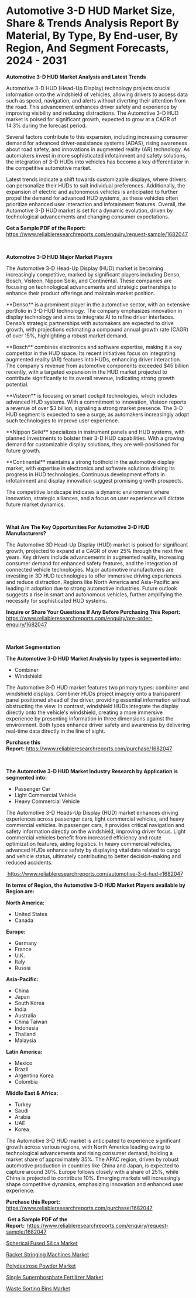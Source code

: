 <p><h1>Automotive 3-D HUD Market Size, Share & Trends Analysis Report By Material, By Type, By End-user, By Region, And Segment Forecasts, 2024 - 2031</h1></p><p><strong>Automotive 3-D HUD Market Analysis and Latest Trends</strong></p>
<p><p>Automotive 3-D HUD (Head-Up Display) technology projects crucial information onto the windshield of vehicles, allowing drivers to access data such as speed, navigation, and alerts without diverting their attention from the road. This advancement enhances driver safety and experience by improving visibility and reducing distractions. The Automotive 3-D HUD market is poised for significant growth, expected to grow at a CAGR of 14.3% during the forecast period. </p><p>Several factors contribute to this expansion, including increasing consumer demand for advanced driver-assistance systems (ADAS), rising awareness about road safety, and innovations in augmented reality (AR) technology. As automakers invest in more sophisticated infotainment and safety solutions, the integration of 3-D HUDs into vehicles has become a key differentiator in the competitive automotive market. </p><p>Latest trends indicate a shift towards customizable displays, where drivers can personalize their HUDs to suit individual preferences. Additionally, the expansion of electric and autonomous vehicles is anticipated to further propel the demand for advanced HUD systems, as these vehicles often prioritize enhanced user interaction and infotainment features. Overall, the Automotive 3-D HUD market is set for a dynamic evolution, driven by technological advancements and changing consumer expectations.</p></p>
<p><strong>Get a Sample PDF of the Report:&nbsp;</strong> <a href="https://www.reliableresearchreports.com/enquiry/request-sample/1682047?utm_campaign=9&utm_medium=2&utm_source=Github&utm_content=ia&utm_term=18112024&utm_id=automotive-3-d-hud">https://www.reliableresearchreports.com/enquiry/request-sample/1682047</a></p>
<p>&nbsp;</p>
<p><strong>Automotive 3-D HUD Major Market Players</strong></p>
<p><p>The Automotive 3-D Head-Up Display (HUD) market is becoming increasingly competitive, marked by significant players including Denso, Bosch, Visteon, Nippon Seiki, and Continental. These companies are focusing on technological advancements and strategic partnerships to enhance their product offerings and maintain market position.</p><p>**Denso** is a prominent player in the automotive sector, with an extensive portfolio in 3-D HUD technology. The company emphasizes innovation in display technology and aims to integrate AI to refine driver interfaces. Denso’s strategic partnerships with automakers are expected to drive growth, with projections estimating a compound annual growth rate (CAGR) of over 15%, highlighting a robust market demand.</p><p>**Bosch** combines electronics and software expertise, making it a key competitor in the HUD space. Its recent initiatives focus on integrating augmented reality (AR) features into HUDs, enhancing driver interaction. The company's revenue from automotive components exceeded $45 billion recently, with a targeted expansion in the HUD market projected to contribute significantly to its overall revenue, indicating strong growth potential.</p><p>**Visteon** is focusing on smart cockpit technologies, which includes advanced HUD systems. With a commitment to innovation, Visteon reports a revenue of over $3 billion, signaling a strong market presence. The 3-D HUD segment is expected to see a surge, as automakers increasingly adopt such technologies to improve user experience.</p><p>**Nippon Seiki** specializes in instrument panels and HUD systems, with planned investments to bolster their 3-D HUD capabilities. With a growing demand for customizable display solutions, they are well-positioned for future growth.</p><p>**Continental** maintains a strong foothold in the automotive display market, with expertise in electronics and software solutions driving its progress in HUD technologies. Continuous development efforts in infotainment and display innovation suggest promising growth prospects.</p><p>The competitive landscape indicates a dynamic environment where innovation, strategic alliances, and a focus on user experience will dictate future market dynamics.</p></p>
<p>&nbsp;</p>
<p><strong>What Are The Key Opportunities For Automotive 3-D HUD Manufacturers?</strong></p>
<p><p>The Automotive 3D Head-Up Display (HUD) market is poised for significant growth, projected to expand at a CAGR of over 25% through the next five years. Key drivers include advancements in augmented reality, increasing consumer demand for enhanced safety features, and the integration of connected vehicle technologies. Major automotive manufacturers are investing in 3D HUD technologies to offer immersive driving experiences and reduce distraction. Regions like North America and Asia-Pacific are leading in adoption due to strong automotive industries. Future outlook suggests a rise in smart and autonomous vehicles, further amplifying the necessity for sophisticated HUD systems.</p></p>
<p><strong>Inquire or Share Your Questions If Any Before Purchasing This Report:</strong> <a href="https://www.reliableresearchreports.com/enquiry/pre-order-enquiry/1682047?utm_campaign=9&utm_medium=2&utm_source=Github&utm_content=ia&utm_term=18112024&utm_id=automotive-3-d-hud">https://www.reliableresearchreports.com/enquiry/pre-order-enquiry/1682047</a></p>
<p>&nbsp;</p>
<p><strong>Market Segmentation</strong></p>
<p><strong>The Automotive 3-D HUD Market Analysis by types is segmented into:</strong></p>
<p><ul><li>Combiner</li><li>Windshield</li></ul></p>
<p><p>The Automotive 3-D HUD market features two primary types: combiner and windshield displays. Combiner HUDs project imagery onto a transparent panel positioned ahead of the driver, providing essential information without obstructing the view. In contrast, windshield HUDs integrate the display directly onto the vehicle's windshield, creating a more immersive experience by presenting information in three dimensions against the environment. Both types enhance driver safety and awareness by delivering real-time data directly in the line of sight.</p></p>
<p><strong>Purchase this Report:&nbsp;</strong><a href="https://www.reliableresearchreports.com/purchase/1682047?utm_campaign=9&utm_medium=2&utm_source=Github&utm_content=ia&utm_term=18112024&utm_id=automotive-3-d-hud">https://www.reliableresearchreports.com/purchase/1682047</a></p>
<p>&nbsp;</p>
<p><strong>The Automotive 3-D HUD Market Industry Research by Application is segmented into:</strong></p>
<p><ul><li>Passenger Car</li><li>Light Commercial Vehicle</li><li>Heavy Commercial Vehicle</li></ul></p>
<p><p>The Automotive 3-D Heads-Up Display (HUD) market enhances driving experiences across passenger cars, light commercial vehicles, and heavy commercial vehicles. In passenger cars, it provides critical navigation and safety information directly on the windshield, improving driver focus. Light commercial vehicles benefit from increased efficiency and route optimization features, aiding logistics. In heavy commercial vehicles, advanced HUDs enhance safety by displaying vital data related to cargo and vehicle status, ultimately contributing to better decision-making and reduced accidents.</p></p>
<p><a href="https://www.reliableresearchreports.com/automotive-3-d-hud-r1682047?utm_campaign=9&utm_medium=2&utm_source=Github&utm_content=ia&utm_term=18112024&utm_id=automotive-3-d-hud">&nbsp;https://www.reliableresearchreports.com/automotive-3-d-hud-r1682047</a></p>
<p><strong>In terms of Region, the Automotive 3-D HUD Market Players available by Region are:</strong></p>
<p>
    <p> <strong> North America: </strong>
        <ul>
            <li>United States</li>
            <li>Canada</li>
        </ul>
        </p> 
    <p> <strong> Europe: </strong>
        <ul>
            <li>Germany</li>
            <li>France</li>
            <li>U.K.</li>
            <li>Italy</li>
            <li>Russia</li>
        </ul>
        </p> 
    <p> <strong> Asia-Pacific: </strong>
        <ul>
            <li>China</li>
            <li>Japan</li>
            <li>South Korea</li>
            <li>India</li>
            <li>Australia</li>
            <li>China Taiwan</li>
            <li>Indonesia</li>
            <li>Thailand</li>
            <li>Malaysia</li>
        </ul>
        </p> 
    <p> <strong> Latin America: </strong>
        <ul>
            <li>Mexico</li>
            <li>Brazil</li>
            <li>Argentina Korea</li>
            <li>Colombia</li>
        </ul>
        </p> 
    <p> <strong> Middle East & Africa: </strong>
        <ul>
            <li>Turkey</li>
            <li>Saudi</li>
            <li>Arabia</li>
            <li>UAE</li>
            <li>Korea</li>
        </ul>
    </p>
    </p>
<p><p>The Automotive 3-D HUD market is anticipated to experience significant growth across various regions, with North America leading owing to technological advancements and rising consumer demand, holding a market share of approximately 35%. The APAC region, driven by robust automotive production in countries like China and Japan, is expected to capture around 30%. Europe follows closely with a share of 25%, while China is projected to contribute 10%. Emerging markets will increasingly shape competitive dynamics, emphasizing innovation and enhanced user experience.</p></p>
<p><strong>Purchase this Report: </strong><a href="https://www.reliableresearchreports.com/purchase/1682047?utm_campaign=9&utm_medium=2&utm_source=Github&utm_content=ia&utm_term=18112024&utm_id=automotive-3-d-hud">https://www.reliableresearchreports.com/purchase/1682047</a></p>
<p>&nbsp;<strong>Get a Sample PDF of the Report:&nbsp;&nbsp;</strong><a href="https://www.reliableresearchreports.com/enquiry/request-sample/1682047?utm_campaign=9&utm_medium=2&utm_source=Github&utm_content=ia&utm_term=18112024&utm_id=automotive-3-d-hud">https://www.reliableresearchreports.com/enquiry/request-sample/1682047</a></p>
<p><strong></strong></p>
<p><p><a href="https://github.com/hgf64gh/Market-Research-Report-List-1/blob/main/spherical-fused-silica-market.md?utm_campaign=9&utm_medium=2&utm_source=Github&utm_content=ia&utm_term=18112024&utm_id=automotive-3-d-hud">Spherical Fused Silica Market</a></p><p><a href="https://www.linkedin.com/pulse/racket-stringing-machines-market-regional-outlook-5fpte?utm_campaign=9&utm_medium=2&utm_source=Github&utm_content=ia&utm_term=18112024&utm_id=automotive-3-d-hud">Racket Stringing Machines Market</a></p><p><a href="https://issuu.com/reportprime-2/docs/polydextrose-powder-market-size-203_f98437a0dc0540?utm_campaign=9&utm_medium=2&utm_source=Github&utm_content=ia&utm_term=18112024&utm_id=automotive-3-d-hud">Polydextrose Powder Market</a></p><p><a href="https://issuu.com/reportprime-2/docs/single-superphosphate-fertilizer-ma_3abf95e2f4b2cb?utm_campaign=9&utm_medium=2&utm_source=Github&utm_content=ia&utm_term=18112024&utm_id=automotive-3-d-hud">Single Superphosphate Fertilizer Market</a></p><p><a href="https://github.com/marloy8/Market-Research-Report-List-6/blob/main/waste-sorting-bins-market.md?utm_campaign=9&utm_medium=2&utm_source=Github&utm_content=ia&utm_term=18112024&utm_id=automotive-3-d-hud">Waste Sorting Bins Market</a></p></p>